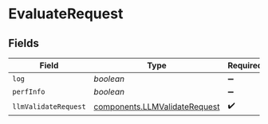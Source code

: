 # EvaluateRequest


## Fields

| Field                                                                          | Type                                                                           | Required                                                                       | Description                                                                    |
| ------------------------------------------------------------------------------ | ------------------------------------------------------------------------------ | ------------------------------------------------------------------------------ | ------------------------------------------------------------------------------ |
| `log`                                                                          | *boolean*                                                                      | :heavy_minus_sign:                                                             | N/A                                                                            |
| `perfInfo`                                                                     | *boolean*                                                                      | :heavy_minus_sign:                                                             | N/A                                                                            |
| `llmValidateRequest`                                                           | [components.LLMValidateRequest](../../models/components/llmvalidaterequest.md) | :heavy_check_mark:                                                             | N/A                                                                            |